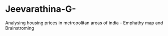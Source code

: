# Jeevarathina-G-
Analysing housing prices in metropolitan areas of india - Emphathy map and Brainstroming

